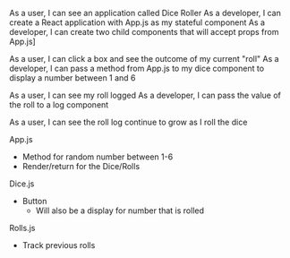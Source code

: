 As a user, I can see an application called Dice Roller
    As a developer, I can create a React application with App.js as my stateful component
    As a developer, I can create two child components that will accept props from App.js]

As a user, I can click a box and see the outcome of my current "roll"
    As a developer, I can pass a method from App.js to my dice component to display a number between 1 and 6
    
As a user, I can see my roll logged
    As a developer, I can pass the value of the roll to a log component

As a user, I can see the roll log continue to grow as I roll the dice


App.js
- Method for random number between 1-6
- Render/return for the Dice/Rolls

Dice.js
- Button
    - Will also be a display for number that is rolled

Rolls.js
- Track previous rolls